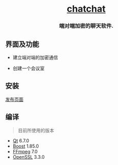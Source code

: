 <h1 align="center">
  <a href="https://github.com/zzzgydi/clash-verge">chatchat</a>
  <br>
</h1>

<h3 align="center">
端对端加密的聊天软件.
</h3>

## 界面及功能

* 建立端对端的加密通信

* 创建一个会议室

## 安装

[发布页面](https://github.com/daixll/chatchat/releases)

## 编译

> 目前所使用的版本

* [Qt](https://www.qt.io/download-qt-installer-oss) 6.7.0
* [Boost](https://www.boost.org/users/download/) 1.85.0
* [FFmpeg](https://ffmpeg.org/download.html) 7.0
* [OpenSSL](https://www.openssl.org/source/) 3.3.0